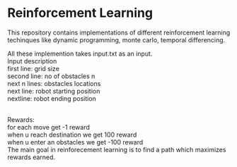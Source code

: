 # Reinforcement Learning
This repository contains implementations of different reinforcement learning techinques like dynamic programming, monte carlo, temporal differencing.

All these implemention takes input.txt as an input.
<br/>Input description
<br/>first line: grid size
<br/>second line: no of obstacles n
<br/>next n lines: obstacles locations
<br/>next line: robot starting position
<br/>nextline: robot ending position

<br/>Rewards:
<br/>for each move get -1 reward
<br/>when u reach destination we get 100 reward
<br/>when u enter an obstacles we get -100 reward
<br/>
The main goal in reinforecement learning is to find a path which maximizes rewards earned.
